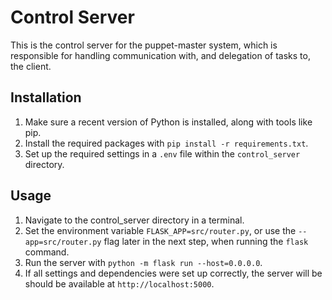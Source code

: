 # Control Server
This is the control server for the puppet-master system, which is responsible 
for handling communication with, and delegation of tasks to, the client.

## Installation
1. Make sure a recent version of Python is installed, along with tools like pip.
2. Install the required packages with `pip install -r requirements.txt`.
3. Set up the required settings in a `.env` file within the `control_server` 
   directory.

## Usage
1. Navigate to the control_server directory in a terminal.
2. Set the environment variable `FLASK_APP=src/router.py`, or use the 
   `--app=src/router.py` flag later in the next step, when running the `flask`
   command.
3. Run the server with `python -m flask run --host=0.0.0.0`.
4. If all settings and dependencies were set up correctly, the server will be
   should be available at `http://localhost:5000`.